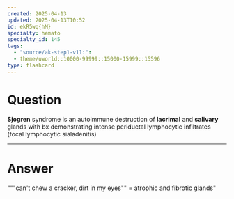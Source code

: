 ```yaml
---
created: 2025-04-13
updated: 2025-04-13T10:52
id: ekR5wq{hM}
specialty: hemato
specialty_id: 145
tags:
  - "source/ak-step1-v11:": 
  - theme/uworld::10000-99999::15000-15999::15596
type: flashcard
---
```


# Question
**Sjogren** syndrome is an autoimmune destruction of **lacrimal** and **salivary** glands with bx demonstrating intense periductal lymphocytic infiltrates (focal lymphocytic sialadenitis)

---

# Answer
"""can't chew a cracker, dirt in my eyes"" = atrophic and fibrotic glands"